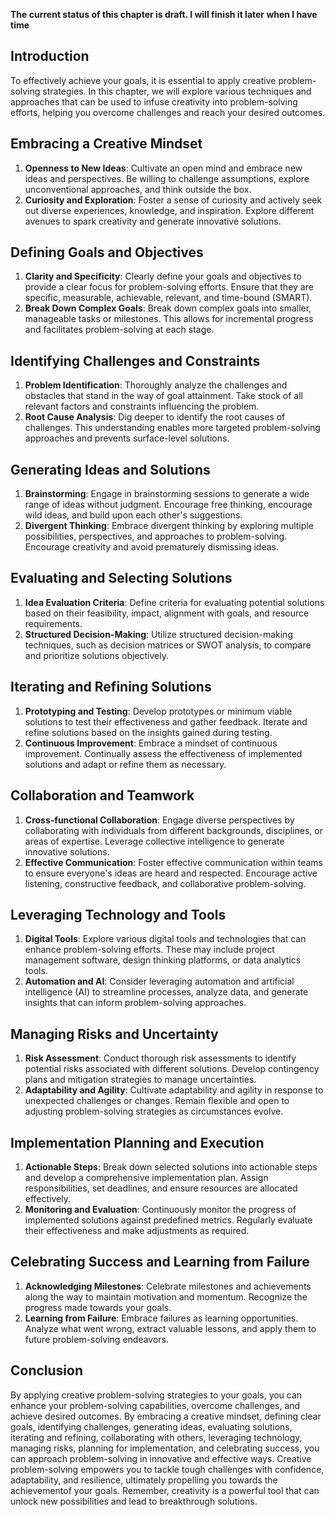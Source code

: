 **The current status of this chapter is draft. I will finish it later when I have time**

Introduction
------------

To effectively achieve your goals, it is essential to apply creative problem-solving strategies. In this chapter, we will explore various techniques and approaches that can be used to infuse creativity into problem-solving efforts, helping you overcome challenges and reach your desired outcomes.

Embracing a Creative Mindset
----------------------------

1. **Openness to New Ideas**: Cultivate an open mind and embrace new ideas and perspectives. Be willing to challenge assumptions, explore unconventional approaches, and think outside the box.
2. **Curiosity and Exploration**: Foster a sense of curiosity and actively seek out diverse experiences, knowledge, and inspiration. Explore different avenues to spark creativity and generate innovative solutions.

Defining Goals and Objectives
-----------------------------

1. **Clarity and Specificity**: Clearly define your goals and objectives to provide a clear focus for problem-solving efforts. Ensure that they are specific, measurable, achievable, relevant, and time-bound (SMART).
2. **Break Down Complex Goals**: Break down complex goals into smaller, manageable tasks or milestones. This allows for incremental progress and facilitates problem-solving at each stage.

Identifying Challenges and Constraints
--------------------------------------

1. **Problem Identification**: Thoroughly analyze the challenges and obstacles that stand in the way of goal attainment. Take stock of all relevant factors and constraints influencing the problem.
2. **Root Cause Analysis**: Dig deeper to identify the root causes of challenges. This understanding enables more targeted problem-solving approaches and prevents surface-level solutions.

Generating Ideas and Solutions
------------------------------

1. **Brainstorming**: Engage in brainstorming sessions to generate a wide range of ideas without judgment. Encourage free thinking, encourage wild ideas, and build upon each other's suggestions.
2. **Divergent Thinking**: Embrace divergent thinking by exploring multiple possibilities, perspectives, and approaches to problem-solving. Encourage creativity and avoid prematurely dismissing ideas.

Evaluating and Selecting Solutions
----------------------------------

1. **Idea Evaluation Criteria**: Define criteria for evaluating potential solutions based on their feasibility, impact, alignment with goals, and resource requirements.
2. **Structured Decision-Making**: Utilize structured decision-making techniques, such as decision matrices or SWOT analysis, to compare and prioritize solutions objectively.

Iterating and Refining Solutions
--------------------------------

1. **Prototyping and Testing**: Develop prototypes or minimum viable solutions to test their effectiveness and gather feedback. Iterate and refine solutions based on the insights gained during testing.
2. **Continuous Improvement**: Embrace a mindset of continuous improvement. Continually assess the effectiveness of implemented solutions and adapt or refine them as necessary.

Collaboration and Teamwork
--------------------------

1. **Cross-functional Collaboration**: Engage diverse perspectives by collaborating with individuals from different backgrounds, disciplines, or areas of expertise. Leverage collective intelligence to generate innovative solutions.
2. **Effective Communication**: Foster effective communication within teams to ensure everyone's ideas are heard and respected. Encourage active listening, constructive feedback, and collaborative problem-solving.

Leveraging Technology and Tools
-------------------------------

1. **Digital Tools**: Explore various digital tools and technologies that can enhance problem-solving efforts. These may include project management software, design thinking platforms, or data analytics tools.
2. **Automation and AI**: Consider leveraging automation and artificial intelligence (AI) to streamline processes, analyze data, and generate insights that can inform problem-solving approaches.

Managing Risks and Uncertainty
------------------------------

1. **Risk Assessment**: Conduct thorough risk assessments to identify potential risks associated with different solutions. Develop contingency plans and mitigation strategies to manage uncertainties.
2. **Adaptability and Agility**: Cultivate adaptability and agility in response to unexpected challenges or changes. Remain flexible and open to adjusting problem-solving strategies as circumstances evolve.

Implementation Planning and Execution
-------------------------------------

1. **Actionable Steps**: Break down selected solutions into actionable steps and develop a comprehensive implementation plan. Assign responsibilities, set deadlines, and ensure resources are allocated effectively.
2. **Monitoring and Evaluation**: Continuously monitor the progress of implemented solutions against predefined metrics. Regularly evaluate their effectiveness and make adjustments as required.

Celebrating Success and Learning from Failure
---------------------------------------------

1. **Acknowledging Milestones**: Celebrate milestones and achievements along the way to maintain motivation and momentum. Recognize the progress made towards your goals.
2. **Learning from Failure**: Embrace failures as learning opportunities. Analyze what went wrong, extract valuable lessons, and apply them to future problem-solving endeavors.

Conclusion
----------

By applying creative problem-solving strategies to your goals, you can enhance your problem-solving capabilities, overcome challenges, and achieve desired outcomes. By embracing a creative mindset, defining clear goals, identifying challenges, generating ideas, evaluating solutions, iterating and refining, collaborating with others, leveraging technology, managing risks, planning for implementation, and celebrating success, you can approach problem-solving in innovative and effective ways. Creative problem-solving empowers you to tackle tough challenges with confidence, adaptability, and resilience, ultimately propelling you towards the achievementof your goals. Remember, creativity is a powerful tool that can unlock new possibilities and lead to breakthrough solutions.
